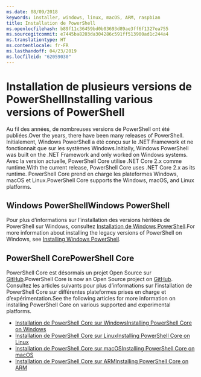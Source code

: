 ```yaml
---
ms.date: 08/09/2018
keywords: installer, windows, linux, macOS, ARM, raspbian
title: Installation de PowerShell
ms.openlocfilehash: b89f11c36459bd0b03693d89ae3ff6f1327ea755
ms.sourcegitcommit: e7445ba8203da304286c591ff513900ad1c244a4
ms.translationtype: HT
ms.contentlocale: fr-FR
ms.lasthandoff: 04/23/2019
ms.locfileid: "62059030"
---
```

# <a name="installing-various-versions-of-powershell"></a><span data-ttu-id="950bc-103">Installation de plusieurs versions de PowerShell</span><span class="sxs-lookup"><span data-stu-id="950bc-103">Installing various versions of PowerShell</span></span>

<span data-ttu-id="950bc-104">Au fil des années, de nombreuses versions de PowerShell ont été publiées.</span><span class="sxs-lookup"><span data-stu-id="950bc-104">Over the years, there have been many releases of PowerShell.</span></span> <span data-ttu-id="950bc-105">Initialement, Windows PowerShell a été conçu sur le .NET Framework et ne fonctionnait que sur les systèmes Windows.</span><span class="sxs-lookup"><span data-stu-id="950bc-105">Initially, Windows PowerShell was built on the .NET Framework and only worked on Windows systems.</span></span> <span data-ttu-id="950bc-106">Avec la version actuelle, PowerShell Core utilise .NET Core 2.x comme runtime.</span><span class="sxs-lookup"><span data-stu-id="950bc-106">With the current release, PowerShell Core uses .NET Core 2.x as its runtime.</span></span> <span data-ttu-id="950bc-107">PowerShell Core prend en charge les plateformes Windows, macOS et Linux.</span><span class="sxs-lookup"><span data-stu-id="950bc-107">PowerShell Core supports the Windows, macOS, and Linux platforms.</span></span>

## <a name="windows-powershell"></a><span data-ttu-id="950bc-108">Windows PowerShell</span><span class="sxs-lookup"><span data-stu-id="950bc-108">Windows PowerShell</span></span>

<span data-ttu-id="950bc-109">Pour plus d’informations sur l’installation des versions héritées de PowerShell sur Windows, consultez [Installation de Windows PowerShell](installing-windows-powershell.md).</span><span class="sxs-lookup"><span data-stu-id="950bc-109">For more information about installing the legacy versions of PowerShell on Windows, see [Installing Windows PowerShell](installing-windows-powershell.md).</span></span>

## <a name="powershell-core"></a><span data-ttu-id="950bc-110">PowerShell Core</span><span class="sxs-lookup"><span data-stu-id="950bc-110">PowerShell Core</span></span>

<span data-ttu-id="950bc-111">PowerShell Core est désormais un projet Open Source sur [GitHub](https://github.com/powershell/powershell).</span><span class="sxs-lookup"><span data-stu-id="950bc-111">PowerShell Core is now an Open Source project on [GitHub](https://github.com/powershell/powershell).</span></span>
<span data-ttu-id="950bc-112">Consultez les articles suivants pour plus d’informations sur l’installation de PowerShell Core sur différentes plateformes prises en charge et d’expérimentation.</span><span class="sxs-lookup"><span data-stu-id="950bc-112">See the following articles for more information on installing PowerShell Core on various supported and experimental platforms.</span></span>

- [<span data-ttu-id="950bc-113">Installation de PowerShell Core sur Windows</span><span class="sxs-lookup"><span data-stu-id="950bc-113">Installing PowerShell Core on Windows</span></span>](Installing-PowerShell-Core-on-Windows.md)
- [<span data-ttu-id="950bc-114">Installation de PowerShell Core sur Linux</span><span class="sxs-lookup"><span data-stu-id="950bc-114">Installing PowerShell Core on Linux</span></span>](Installing-PowerShell-Core-on-Linux.md)
- [<span data-ttu-id="950bc-115">Installation de PowerShell Core sur macOS</span><span class="sxs-lookup"><span data-stu-id="950bc-115">Installing PowerShell Core on macOS</span></span>](Installing-PowerShell-Core-on-macOS.md)
- [<span data-ttu-id="950bc-116">Installation de PowerShell Core sur ARM</span><span class="sxs-lookup"><span data-stu-id="950bc-116">Installing PowerShell Core on ARM</span></span>](PowerShell-Core-on-ARM.md)

